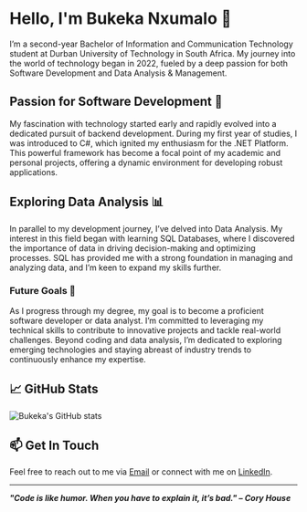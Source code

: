 # Hello, I'm Bukeka Nxumalo 👋
I’m a second-year Bachelor of Information and Communication Technology student at Durban University of Technology in South Africa. My journey into the world of technology began in 2022, fueled by a deep passion for both Software Development and Data Analysis & Management.

## Passion for Software Development 🚀
My fascination with technology started early and rapidly evolved into a dedicated pursuit of backend development. During my first year of studies, I was introduced to C#, which ignited my enthusiasm for the .NET Platform. This powerful framework has become a focal point of my academic and personal projects, offering a dynamic environment for developing robust applications.

## Exploring Data Analysis 📊
In parallel to my development journey, I’ve delved into Data Analysis. My interest in this field began with learning SQL Databases, where I discovered the importance of data in driving decision-making and optimizing processes. SQL has provided me with a strong foundation in managing and analyzing data, and I’m keen to expand my skills further.

### Future Goals 🌟
As I progress through my degree, my goal is to become a proficient software developer or data analyst. I’m committed to leveraging my technical skills to contribute to innovative projects and tackle real-world challenges. Beyond coding and data analysis, I’m dedicated to exploring emerging technologies and staying abreast of industry trends to continuously enhance my expertise.

## 📈 GitHub Stats
![Bukeka's GitHub stats](https://github-readme-stats.vercel.app/api?username=indodanazwide&show_icons=true&theme=radical)

## 📫 Get In Touch
Feel free to reach out to me via [Email](mailto:nxumalobukeka66@gmail.com) or connect with me on [LinkedIn](https://www.linkedin.com/in/bukekanxumalo).

---

_**"Code is like humor. When you have to explain it, it’s bad." – Cory House**_
